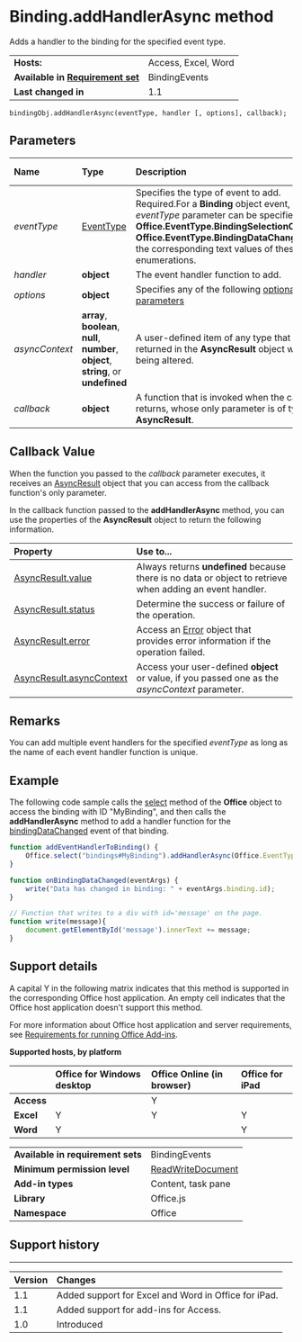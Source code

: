 
# Binding.addHandlerAsync method
Adds a handler to the binding for the specified event type.

|||
|:-----|:-----|
|**Hosts:**|Access, Excel, Word|
|**Available in [Requirement set](../../docs/overview/specify-office-hosts-and-api-requirements.md)**|BindingEvents|
|**Last changed in**|1.1|

```
bindingObj.addHandlerAsync(eventType, handler [, options], callback);
```


## Parameters



|**Name**|**Type**|**Description**|**Support notes**|
|:-----|:-----|:-----|:-----|
| _eventType_|[EventType](../../reference/shared/eventtype-enumeration.md)|Specifies the type of event to add. Required.For a  **Binding** object event, the _eventType_ parameter can be specified as **Office.EventType.BindingSelectionChanged**,  **Office.EventType.BindingDataChanged**, or the corresponding text values of these enumerations.||
| _handler_|**object**|The event handler function to add.||
| _options_|**object**|Specifies any of the following [optional parameters](../../docs/develop/asynchronous-programming-in-office-add-ins.md#passing-optional-parameters-to-asynchronous-methods)||
| _asyncContext_|**array**,  **boolean**,  **null**,  **number**,  **object**, **string**, or  **undefined**|A user-defined item of any type that is returned in the  **AsyncResult** object without being altered.||
| _callback_|**object**|A function that is invoked when the callback returns, whose only parameter is of type  **AsyncResult**.||

## Callback Value

When the function you passed to the  _callback_ parameter executes, it receives an [AsyncResult](../../reference/shared/asyncresult.md) object that you can access from the callback function's only parameter.

In the callback function passed to the  **addHandlerAsync** method, you can use the properties of the **AsyncResult** object to return the following information.



|**Property**|**Use to...**|
|:-----|:-----|
|[AsyncResult.value](../../reference/shared/asyncresult.value.md)|Always returns  **undefined** because there is no data or object to retrieve when adding an event handler.|
|[AsyncResult.status](../../reference/shared/asyncresult.status.md)|Determine the success or failure of the operation.|
|[AsyncResult.error](../../reference/shared/asyncresult.error.md)|Access an [Error](../../reference/shared/error.md) object that provides error information if the operation failed.|
|[AsyncResult.asyncContext](../../reference/shared/asyncresult.asynccontext.md)|Access your user-defined  **object** or value, if you passed one as the _asyncContext_ parameter.|

## Remarks

You can add multiple event handlers for the specified  _eventType_ as long as the name of each event handler function is unique.


## Example

The following code sample calls the [select](../../reference/shared/office.select.md) method of the **Office** object to access the binding with ID "MyBinding", and then calls the **addHandlerAsync** method to add a handler function for the [bindingDataChanged](../../reference/shared/binding.bindingdatachangedevent.md) event of that binding.


```js
function addEventHandlerToBinding() {
    Office.select("bindings#MyBinding").addHandlerAsync(Office.EventType.BindingDataChanged, onBindingDataChanged);
}

function onBindingDataChanged(eventArgs) {
    write("Data has changed in binding: " + eventArgs.binding.id);
}

// Function that writes to a div with id='message' on the page.
function write(message){
    document.getElementById('message').innerText += message; 
}
```




## Support details


A capital Y in the following matrix indicates that this method is supported in the corresponding Office host application. An empty cell indicates that the Office host application doesn't support this method.

For more information about Office host application and server requirements, see [Requirements for running Office Add-ins](../../docs/overview/requirements-for-running-office-add-ins.md).


**Supported hosts, by platform**


||**Office for Windows desktop**|**Office Online (in browser)**|**Office for iPad**|
|:-----|:-----|:-----|:-----|
|**Access**||Y||
|**Excel**|Y|Y|Y|
|**Word**|Y||Y|

|||
|:-----|:-----|
|**Available in requirement sets**|BindingEvents|
|**Minimum permission level**|[ReadWriteDocument](../../docs/develop/requesting-permissions-for-api-use-in-content-and-task-pane-add-ins.md)|
|**Add-in types**|Content, task pane|
|**Library**|Office.js|
|**Namespace**|Office|

## Support history



****


|**Version**|**Changes**|
|:-----|:-----|
|1.1|Added support for Excel and Word in Office for iPad.|
|1.1|Added support for add-ins for Access.|
|1.0|Introduced|
